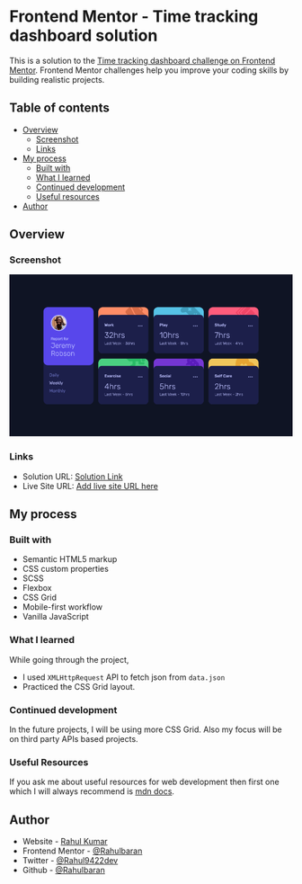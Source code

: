 # Frontend Mentor - Time tracking dashboard solution

This is a solution to the [Time tracking dashboard challenge on Frontend Mentor](https://www.frontendmentor.io/challenges/time-tracking-dashboard-UIQ7167Jw). Frontend Mentor challenges help you improve your coding skills by building realistic projects. 

## Table of contents

- [Overview](#overview)
  - [Screenshot](#screenshot)
  - [Links](#links)
- [My process](#my-process)
  - [Built with](#built-with)
  - [What I learned](#what-i-learned)
  - [Continued development](#continued-development)
  - [Useful resources](#useful-resources)
- [Author](#author)


## Overview

### Screenshot

![](./design/desktop.png)


### Links

- Solution URL: [Solution Link](https://github.com/Rahulbaran/time-dashboard.git)
- Live Site URL: [Add live site URL here](https://your-live-site-url.com)

## My process

### Built with

- Semantic HTML5 markup
- CSS custom properties
- SCSS
- Flexbox
- CSS Grid
- Mobile-first workflow
- Vanilla JavaScript


### What I learned

While going through the project,
  * I used `XMLHttpRequest` API to fetch json from `data.json`
  * Practiced the CSS Grid layout.

### Continued development

In the future projects, I will be using more CSS Grid. Also my focus will be on third party APIs based projects.

### Useful Resources

If you ask me about useful resources for web development then first one which I will always recommend is [mdn docs](https://developer.mozilla.org/).

## Author

- Website - [Rahul Kumar](https://www.your-site.com)
- Frontend Mentor - [@Rahulbaran](https://www.frontendmentor.io/profile/Rahulbaran)
- Twitter - [@Rahul9422dev](https://twitter.com/Rahul9422dev)
- Github - [@Rahulbaran](https://github.com/Rahulbaran/)


